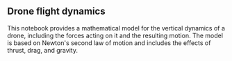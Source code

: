 ## Drone flight dynamics
This notebook provides a mathematical model for the vertical dynamics of a drone, including the forces acting on it and the resulting motion. The model is based on Newton's second law of motion and includes the effects of thrust, drag, and gravity.